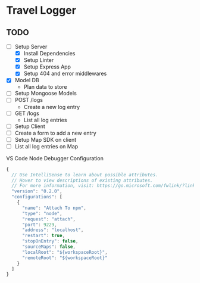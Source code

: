 # Travel Logger

## TODO

- [ ] Setup Server
  - [x] Install Dependencies
  - [x] Setup Linter
  - [x] Setup Express App
  - [x] Setup 404 and error middlewares
- [x] Model DB
  - Plan data to store
- [ ] Setup Mongoose Models
- [ ] POST /logs
  - Create a new log entry
- [ ] GET /logs
  - List all log entries
- [ ] Setup Client
- [ ] Create a form to add a new entry
- [ ] Setup Map SDK on client
- [ ] List all log entries on Map

VS Code Node Debugger Configuration

```javascript
{
  // Use IntelliSense to learn about possible attributes.
  // Hover to view descriptions of existing attributes.
  // For more information, visit: https://go.microsoft.com/fwlink/?linkid=830387
  "version": "0.2.0",
  "configurations": [
    {
      "name": "Attach To npm",
      "type": "node",
      "request": "attach",
      "port": 9229,
      "address": "localhost",
      "restart": true,
      "stopOnEntry": false,
      "sourceMaps": false,
      "localRoot": "${workspaceRoot}",
      "remoteRoot": "${workspaceRoot}"
    }
  ]
}
```
